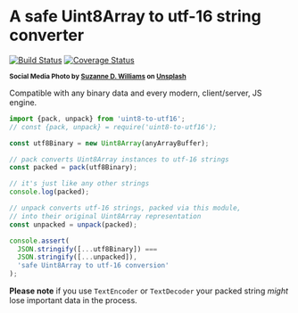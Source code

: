 # A safe Uint8Array to utf-16 string converter

[![Build Status](https://travis-ci.com/WebReflection/uint8-to-utf16.svg?branch=master)](https://travis-ci.com/WebReflection/uint8-to-utf16) [![Coverage Status](https://coveralls.io/repos/github/WebReflection/uint8-to-utf16/badge.svg?branch=master)](https://coveralls.io/github/WebReflection/uint8-to-utf16?branch=master)

<sup>**Social Media Photo by [Suzanne D. Williams](https://unsplash.com/@scw1217) on [Unsplash](https://unsplash.com/)**</sup>

Compatible with any binary data and every modern, client/server, JS engine.

```js
import {pack, unpack} from 'uint8-to-utf16';
// const {pack, unpack} = require('uint8-to-utf16');

const utf8Binary = new Uint8Array(anyArrayBuffer);

// pack converts Uint8Array instances to utf-16 strings
const packed = pack(utf8Binary);

// it's just like any other strings
console.log(packed);

// unpack converts utf-16 strings, packed via this module,
// into their original Uint8Array representation
const unpacked = unpack(packed);

console.assert(
  JSON.stringify([...utf8Binary]) ===
  JSON.stringify([...unpacked]),
  'safe Uint8Array to utf-16 conversion'
);
```

**Please note** if you use `TextEncoder` or `TextDecoder` your packed string _might_ lose important data in the process.
